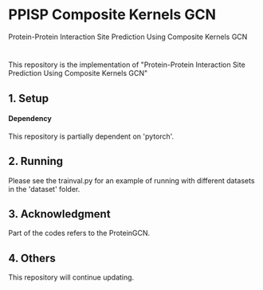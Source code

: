 # PPISP Composite Kernels GCN
Protein-Protein Interaction Site Prediction Using Composite Kernels GCN

# 
This repository is the implementation of "Protein-Protein Interaction Site Prediction Using Composite Kernels GCN"

## 1. Setup

#### Dependency
This repository is partially dependent on 'pytorch'.

## 2. Running
Please see the trainval.py for an example of running with different datasets in the 'dataset' folder.

## 3. Acknowledgment
Part of the codes refers to the ProteinGCN.

## 4. Others
This repository will continue updating.  
